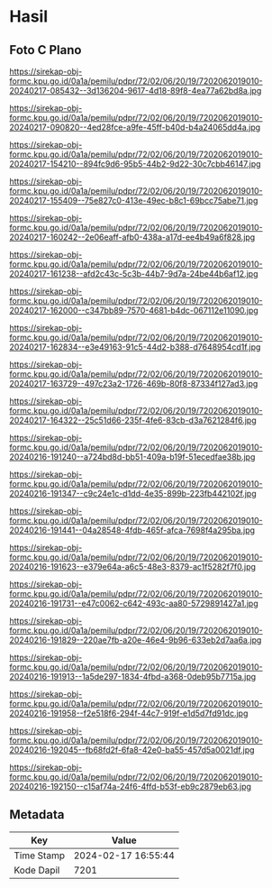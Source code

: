 # Hasil

## Foto C Plano

https://sirekap-obj-formc.kpu.go.id/0a1a/pemilu/pdpr/72/02/06/20/19/7202062019010-20240217-085432--3d136204-9617-4d18-89f8-4ea77a62bd8a.jpg

https://sirekap-obj-formc.kpu.go.id/0a1a/pemilu/pdpr/72/02/06/20/19/7202062019010-20240217-090820--4ed28fce-a9fe-45ff-b40d-b4a24065dd4a.jpg

https://sirekap-obj-formc.kpu.go.id/0a1a/pemilu/pdpr/72/02/06/20/19/7202062019010-20240217-154210--894fc9d6-95b5-44b2-9d22-30c7cbb46147.jpg

https://sirekap-obj-formc.kpu.go.id/0a1a/pemilu/pdpr/72/02/06/20/19/7202062019010-20240217-155409--75e827c0-413e-49ec-b8c1-69bcc75abe71.jpg

https://sirekap-obj-formc.kpu.go.id/0a1a/pemilu/pdpr/72/02/06/20/19/7202062019010-20240217-160242--2e06eaff-afb0-438a-a17d-ee4b49a6f828.jpg

https://sirekap-obj-formc.kpu.go.id/0a1a/pemilu/pdpr/72/02/06/20/19/7202062019010-20240217-161238--afd2c43c-5c3b-44b7-9d7a-24be44b6af12.jpg

https://sirekap-obj-formc.kpu.go.id/0a1a/pemilu/pdpr/72/02/06/20/19/7202062019010-20240217-162000--c347bb89-7570-4681-b4dc-067112e11090.jpg

https://sirekap-obj-formc.kpu.go.id/0a1a/pemilu/pdpr/72/02/06/20/19/7202062019010-20240217-162834--e3e49163-91c5-44d2-b388-d7648954cd1f.jpg

https://sirekap-obj-formc.kpu.go.id/0a1a/pemilu/pdpr/72/02/06/20/19/7202062019010-20240217-163729--497c23a2-1726-469b-80f8-87334f127ad3.jpg

https://sirekap-obj-formc.kpu.go.id/0a1a/pemilu/pdpr/72/02/06/20/19/7202062019010-20240217-164322--25c51d66-235f-4fe6-83cb-d3a7621284f6.jpg

https://sirekap-obj-formc.kpu.go.id/0a1a/pemilu/pdpr/72/02/06/20/19/7202062019010-20240216-191240--a724bd8d-bb51-409a-b19f-51ecedfae38b.jpg

https://sirekap-obj-formc.kpu.go.id/0a1a/pemilu/pdpr/72/02/06/20/19/7202062019010-20240216-191347--c9c24e1c-d1dd-4e35-899b-223fb442102f.jpg

https://sirekap-obj-formc.kpu.go.id/0a1a/pemilu/pdpr/72/02/06/20/19/7202062019010-20240216-191441--04a28548-4fdb-465f-afca-7698f4a295ba.jpg

https://sirekap-obj-formc.kpu.go.id/0a1a/pemilu/pdpr/72/02/06/20/19/7202062019010-20240216-191623--e379e64a-a6c5-48e3-8379-ac1f5282f7f0.jpg

https://sirekap-obj-formc.kpu.go.id/0a1a/pemilu/pdpr/72/02/06/20/19/7202062019010-20240216-191731--e47c0062-c642-493c-aa80-5729891427a1.jpg

https://sirekap-obj-formc.kpu.go.id/0a1a/pemilu/pdpr/72/02/06/20/19/7202062019010-20240216-191829--220ae7fb-a20e-46e4-9b96-633eb2d7aa6a.jpg

https://sirekap-obj-formc.kpu.go.id/0a1a/pemilu/pdpr/72/02/06/20/19/7202062019010-20240216-191913--1a5de297-1834-4fbd-a368-0deb95b7715a.jpg

https://sirekap-obj-formc.kpu.go.id/0a1a/pemilu/pdpr/72/02/06/20/19/7202062019010-20240216-191958--f2e518f6-294f-44c7-919f-e1d5d7fd91dc.jpg

https://sirekap-obj-formc.kpu.go.id/0a1a/pemilu/pdpr/72/02/06/20/19/7202062019010-20240216-192045--fb68fd2f-6fa8-42e0-ba55-457d5a0021df.jpg

https://sirekap-obj-formc.kpu.go.id/0a1a/pemilu/pdpr/72/02/06/20/19/7202062019010-20240216-192150--c15af74a-24f6-4ffd-b53f-eb9c2879eb63.jpg


## Metadata

| Key        | Value               |
| ---------- | ------------------- |
| Time Stamp | 2024-02-17 16:55:44 |
| Kode Dapil | 7201                |



